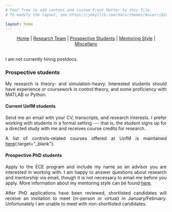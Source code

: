 ```yaml
---
# Feel free to add content and custom Front Matter to this file.
# To modify the layout, see https://jekyllrb.com/docs/themes/#overriding-theme-defaults

layout: home
---
```


<style>body {text-align: justify}</style>

<center>
<a href="./index.html">Home</a> | <a href="./team.html">Research Team</a> | <a href="./prospectives.html">Prospective Students</a> | <a href="./mentoring.html">Mentoring Style</a> | <a href="./miscellany.html">Miscellany</a>
</center>
<br>

I am not currently hiring postdocs.

### **Prospective students**

My research is theory- and simulation-heavy. Interested students should have experience or coursework in control theory, and some proficiency with MATLAB or Python.

#### **Current UofM students**

Send me an email with your CV, transcripts, and research interests. I prefer working with students in a formal setting --- that is, the student signs up for a directed study with me and receives course credits for research. 

A list of controls-related courses offered at UofM is maintained [here](https://controls.engin.umich.edu/control-courses/){:target="_blank"}.


#### **Prospective PhD students**
Apply to the ECE program and include my name as an advisor you are interested in working with. I am happy to answer questions about research and mentorship via email, though it is not necessary to email me before you apply. More information about my mentoring style can be found <a href="./mentoring.html">here</a>. 

After PhD applications have been reviewed, shortlisted candidates will receive an invitation to meet (in-person or virtual) in January/February. Unfortunately I am unable to meet with non-shortlisted candidates.

